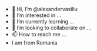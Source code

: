 - 👋 Hi, I’m @alexandervasiliu
- 👀 I’m interested in ...
- 🌱 I’m currently learning ...
- 💞️ I’m looking to collaborate on ...
- 📫 How to reach me ...
- I am from Romania
<!---
alexandervasiliu/alexandervasiliu is a ✨ special ✨ repository because its `README.md` (this file) appears on your GitHub profile.
You can click the Preview link to take a look at your changes.
--->
